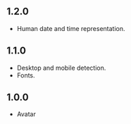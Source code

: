## 1.2.0

- Human date and time representation.

## 1.1.0

- Desktop and mobile detection.
- Fonts.

## 1.0.0

- Avatar
